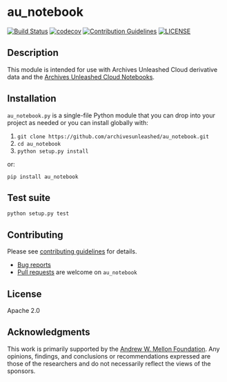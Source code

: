 # au_notebook
[![Build Status](https://travis-ci.org/archivesunleashed/au_notebook.svg?branch=master)](https://travis-ci.org/archivesunleashed/au_notebook)
[![codecov](https://codecov.io/gh/archivesunleashed/au_notebook/branch/master/graph/badge.svg)](https://codecov.io/gh/archivesunleashed/au_notebook)
[![Contribution Guidelines](http://img.shields.io/badge/CONTRIBUTING-Guidelines-blue.svg)](./CONTRIBUTING.md)
[![LICENSE](https://img.shields.io/badge/license-Apache-blue.svg?style=flat-square)](./LICENSE)

## Description

This module is intended for use with Archives Unleashed Cloud derivative data and the [Archives Unleashed Cloud Notebooks](https://raw.githubusercontent.com/archivesunleashed/au_notebook-notebooks).

## Installation

`au_notebook.py` is a single-file Python module that you can drop into your project as needed or you can install globally with:

1. `git clone https://github.com/archivesunleashed/au_notebook.git`
2. `cd au_notebook`
3. `python setup.py install`

or:

`pip install au_notebook`

## Test suite

`python setup.py test`

## Contributing

Please see [contributing guidelines](https://github.com/archivesunleashed/au_notebook/blob/master/CONTRIBUTING.md) for details.
* [Bug reports](https://github.com/archivesunleashed/au_notebook/issues)
* [Pull requests](https://github.com/archivesunleashed/au_notebook/pulls) are welcome on `au_notebook`

## License

Apache 2.0

## Acknowledgments

This work is primarily supported by the [Andrew W. Mellon Foundation](https://uwaterloo.ca/arts/news/multidisciplinary-project-will-help-historians-unlock). Any opinions, findings, and conclusions or recommendations expressed are those of the researchers and do not necessarily reflect the views of the sponsors.
